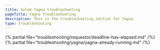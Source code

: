 ```yaml
---
title: Golem Yagna troubleshooting
pageTitle: Yagna troubleshooting
description: This is the troubleshooting section for Yagna.
type: troubleshooting
---
```


{% partial file="troubleshooting/requestor/deadline-has-elapsed.md" /%}
{% partial file="troubleshooting/yagna/yagna-already-running.md" /%}
